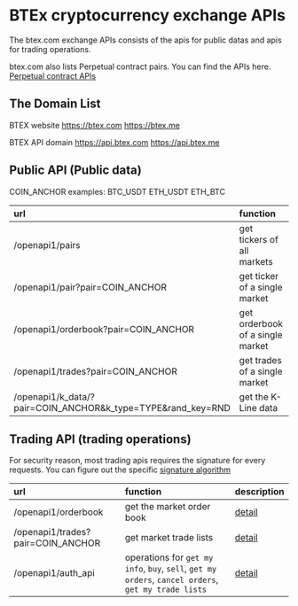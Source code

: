 # BTEx cryptocurrency exchange APIs

The btex.com exchange APIs consists of the apis for public datas and apis for trading operations. 

btex.com also lists Perpetual contract pairs. You can find the APIs here. [Perpetual contract APIs](https://github.com/btex-dev/btex-api-demos/tree/master/btex-mx-api-docs)

## The Domain List

BTEX website https://btex.com https://btex.me

BTEX API domain https://api.btex.com https://api.btex.me


## Public API (Public data)
  
COIN_ANCHOR examples: BTC_USDT ETH_USDT ETH_BTC 

| url | function | description |
| :--- | :--- | :--- |
| /openapi1/pairs | get tickers of all markets | [detail](https://github.com/btex-dev/btex-api-demos/blob/master/exchange_restful_api_en.md#get-tickers)|
|  /openapi1/pair?pair=COIN_ANCHOR | get ticker of a single market | [detail](https://github.com/btex-dev/btex-api-demos/blob/master/exchange_restful_api_en.md#get-single-market-ticker)|
|  /openapi1/orderbook?pair=COIN_ANCHOR | get orderbook of a single market | [detail](https://github.com/btex-dev/btex-api-demos/blob/master/exchange_restful_api_en.md#get-orderbook)|
|  /openapi1/trades?pair=COIN_ANCHOR | get trades of a single market | [detail](https://github.com/btex-dev/btex-api-demos/blob/master/exchange_restful_api_en.md#get-trade-history)|
| /openapi1/k_data/?pair=COIN_ANCHOR&k_type=TYPE&rand_key=RND | get the K-Line data | [detail](https://github.com/btex-dev/btex-api-demos/blob/master/exchange_restful_api_en.md#get-kline-data)|

## Trading API (trading operations)

For security reason, most trading apis requires the signature for every requests. You can figure out the specific [signature algorithm](https://github.com/btex-dev/btex-api-demos/blob/master/signature_en.md#signature-algorithm)

| url | function | description |
| :--- | :--- | :--- |
| /openapi1/orderbook | get the market order book | [detail](https://github.com/btex-dev/btex-api-demos/blob/master/exchange_restful_api_en.md#get-orderbook)|
|  /openapi1/trades?pair=COIN_ANCHOR | get market trade lists | [detail](https://github.com/btex-dev/btex-api-demos/blob/master/exchange_restful_api_en.md#get-trade-history)|
| /openapi1/auth_api | operations for `get my info`, `buy`, `sell`, `get my orders`, `cancel orders`, `get my trade lists` | [detail](https://github.com/btex-dev/btex-api-demos/blob/master/exchange_restful_api_en.md#get-my-info)|
